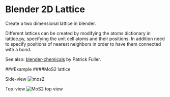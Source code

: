 # Blender 2D Lattice
Create a two dimensional lattice in blender.

Different lattices can be created by modifying the atoms dictionary in lattice.py, specifying the unit cell atoms and their positions.
In addition need to specify positions of nearest neighbors in order to have them connected with a bond.

See also: [blender-chemicals](https://github.com/patrickfuller/blender-chemicals) by Patrick Fuller.

###Example
####MoS2 lattice

Side-view
![mos2](http://www.markdanovich.com/img/tmds_bright.png) 

Top-view
![MoS2 top view](http://www.markdanovich.com/img/tmds_top2.png)

